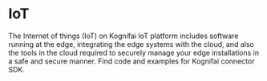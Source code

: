 # IoT
The Internet of things (IoT) on Kognifai IoT platform includes  software running at the edge, integrating the edge systems with the cloud, and also the tools in the cloud required to securely manage your edge installations in a safe and secure manner. Find code and examples for Kognifai connector SDK.
